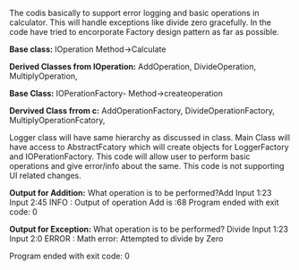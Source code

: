 The codis basically to support error logging and basic operations in calculator. This will handle exceptions like divide zero gracefully. 
In the code have tried to encorporate Factory design pattern as far as possible.

**Base class:**
IOperation
Method->Calculate 

**Derived Classes from IOperation:**
AddOperation,
DivideOperation,
MultiplyOperation,

**Base Class:**
IOPerationFactory-
Method->createoperation

**Dervived Class frrom c:**
AddOperationFactory,
DivideOperationFactory,
MultiplyOperationFcatory,

Logger class will have same hierarchy as discussed in class.
Main Class will have access to AbstractFcatory which will create objects for LoggerFactory and IOPerationFactory.
This code will allow user to perform basic operations and give error/info about the same. This code is not supporting UI related changes.

**Output for Addition:**
What operation is to be performed?Add
Input 1:23
Input 2:45
INFO : Output of operation Add is :68
Program ended with exit code: 0

**Output for Exception:**
What operation is to be performed? Divide
Input 1:23
Input 2:0
ERROR : Math error: Attempted to divide by Zero

Program ended with exit code: 0
